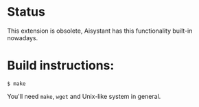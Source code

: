 # Status

This extension is obsolete, Aisystant has this functionality built-in nowadays.

# Build instructions:

```
$ make
```

You'll need `make`, `wget` and Unix-like system in general.
